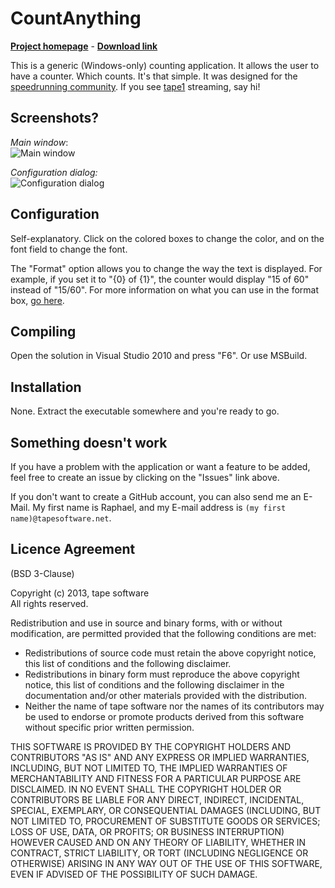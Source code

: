 CountAnything
=============
**[Project homepage](http://github.com/raphaelr/countanything)** - **[Download link](https://dl.dropbox.com/u/104907125/CountAnything.zip)**

This is a generic (Windows-only) counting application. It allows the user to have a counter. Which counts. It's that simple. It was designed for the [speedrunning community](http://speedrunslive.com). If you see [tape1](http://twitch.tv/tape1) streaming, say hi!

Screenshots?
------------
*Main window*:  
![Main window](http://i.minus.com/jyBvVkSGZ72Gw.png)

*Configuration dialog:*  
![Configuration dialog](http://i1.minus.com/j3drh6WUJr09q.png)


Configuration
-------------
Self-explanatory. Click on the colored boxes to change the color, and on the font field to change the font.

The "Format" option allows you to change the way the text is displayed. For example, if you set it to "{0} of {1}", the counter would display "15 of 60" instead of "15/60". For more information on what you can use in the format box, [go here](http://msdn.microsoft.com/en-us/library/txafckwd.aspx).

Compiling
---------
Open the solution in Visual Studio 2010 and press "F6". Or use MSBuild.

Installation
------------
None. Extract the executable somewhere and you're ready to go.

Something doesn't work
----------------------
If you have a problem with the application or want a feature to be added, feel free to create an issue by clicking on the "Issues" link above.

If you don't want to create a GitHub account, you can also send me an E-Mail. My first name is Raphael, and my E-mail address is `(my first name)@tapesoftware.net`.

Licence Agreement
-----------------
(BSD 3-Clause)

Copyright (c) 2013, tape software  
All rights reserved.

Redistribution and use in source and binary forms, with or without modification, are permitted provided that the following conditions are met:

* Redistributions of source code must retain the above copyright notice, this list of conditions and the following disclaimer.
* Redistributions in binary form must reproduce the above copyright notice, this list of conditions and the following disclaimer in the documentation and/or other materials provided with the distribution.
* Neither the name of tape software nor the names of its contributors may be used to endorse or promote products derived from this software without specific prior written permission.


THIS SOFTWARE IS PROVIDED BY THE COPYRIGHT HOLDERS AND CONTRIBUTORS "AS IS" AND ANY EXPRESS OR IMPLIED WARRANTIES, INCLUDING, BUT NOT LIMITED TO, THE IMPLIED WARRANTIES OF MERCHANTABILITY AND FITNESS FOR A PARTICULAR PURPOSE ARE DISCLAIMED. IN NO EVENT SHALL THE COPYRIGHT HOLDER OR CONTRIBUTORS BE LIABLE FOR ANY DIRECT, INDIRECT, INCIDENTAL, SPECIAL, EXEMPLARY, OR CONSEQUENTIAL DAMAGES (INCLUDING, BUT NOT LIMITED TO, PROCUREMENT OF SUBSTITUTE GOODS OR SERVICES; LOSS OF USE, DATA, OR PROFITS; OR BUSINESS INTERRUPTION) HOWEVER CAUSED AND ON ANY THEORY OF LIABILITY, WHETHER IN CONTRACT, STRICT LIABILITY, OR TORT (INCLUDING NEGLIGENCE OR OTHERWISE) ARISING IN ANY WAY OUT OF THE USE OF THIS SOFTWARE, EVEN IF ADVISED OF THE POSSIBILITY OF SUCH DAMAGE.